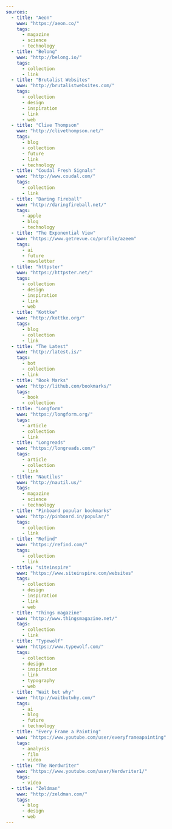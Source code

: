 ```yaml
---
sources:
  - title: "Aeon"
    www: "https://aeon.co/"
    tags:
      - magazine
      - science
      - technology
  - title: "Belong"
    www: "http://belong.io/"
    tags:
      - collection
      - link
  - title: "Brutalist Websites"
    www: "http://brutalistwebsites.com/"
    tags:
      - collection
      - design
      - inspiration
      - link
      - web
  - title: "Clive Thompson"
    www: "http://clivethompson.net/"
    tags:
      - blog
      - collection
      - future
      - link
      - technology
  - title: "Coudal Fresh Signals"
    www: "http://www.coudal.com/"
    tags:
      - collection
      - link
  - title: "Daring Fireball"
    www: "http://daringfireball.net/"
    tags:
      - apple
      - blog
      - technology
  - title: "The Exponential View"
    www: "https://www.getrevue.co/profile/azeem"
    tags:
      - ai
      - future
      - newsletter
  - title: "httpster"
    www: "https://httpster.net/"
    tags:
      - collection
      - design
      - inspiration
      - link
      - web
  - title: "Kottke"
    www: "http://kottke.org/"
    tags:
      - blog
      - collection
      - link
  - title: "The Latest"
    www: "http://latest.is/"
    tags:
      - bot
      - collection
      - link
  - title: "Book Marks"
    www: "http://lithub.com/bookmarks/"
    tags:
      - book
      - collection
  - title: "Longform"
    www: "https://longform.org/"
    tags:
      - article
      - collection
      - link
  - title: "Longreads"
    www: "https://longreads.com/"
    tags:
      - article
      - collection
      - link
  - title: "Nautilus"
    www: "http://nautil.us/"
    tags:
      - magazine
      - science
      - technology
  - title: "Pinboard popular bookmarks"
    www: "http://pinboard.in/popular/"
    tags:
      - collection
      - link
  - title: "Refind"
    www: "https://refind.com/"
    tags:
      - collection
      - link
  - title: "siteinspire"
    www: "https://www.siteinspire.com/websites"
    tags:
      - collection
      - design
      - inspiration
      - link
      - web
  - title: "Things magazine"
    www: "http://www.thingsmagazine.net/"
    tags:
      - collection
      - link
  - title: "Typewolf"
    www: "https://www.typewolf.com/"
    tags:
      - collection
      - design
      - inspiration
      - link
      - typography
      - web
  - title: "Wait but why"
    www: "http://waitbutwhy.com/"
    tags:
      - ai
      - blog
      - future
      - technology
  - title: "Every Frame a Painting"
    www: "https://www.youtube.com/user/everyframeapainting"
    tags:
      - analysis
      - film
      - video
  - title: "The Nerdwriter"
    www: "https://www.youtube.com/user/Nerdwriter1/"
    tags:
      - video
  - title: "Zeldman"
    www: "http://zeldman.com/"
    tags:
      - blog
      - design
      - web
---
```

